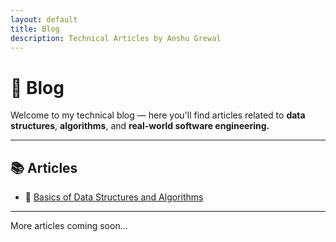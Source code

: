 ```yaml
---
layout: default
title: Blog
description: Technical Articles by Anshu Grewal
---
```


# 📝 Blog

Welcome to my technical blog — here you'll find articles related to **data structures**, **algorithms**, and **real-world software engineering.**

---

## 📚 Articles

- 🔹 [Basics of Data Structures and Algorithms](./blog/basics-of-dsa.html)

---

More articles coming soon...
